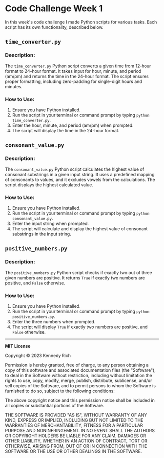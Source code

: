 # Code Challenge Week 1

In this week's code challenge I made Python scripts for various tasks. Each script has its own functionality, described below.

## `time_converter.py`

### Description:
The `time_converter.py` Python script converts a given time from 12-hour format to 24-hour format. It takes input for hour, minute, and period (am/pm) and returns the time in the 24-hour format. The script ensures proper formatting, including zero-padding for single-digit hours and minutes.

### How to Use:
1. Ensure you have Python installed.
2. Run the script in your terminal or command prompt by typing `python time_converter.py`.
3. Enter the hour, minute, and period (am/pm) when prompted.
4. The script will display the time in the 24-hour format.

## `consonant_value.py`

### Description:
The `consonant_value.py` Python script calculates the highest value of consonant substrings in a given input string. It uses a predefined mapping of consonants to values, and it excludes vowels from the calculations. The script displays the highest calculated value.

### How to Use:
1. Ensure you have Python installed.
2. Run the script in your terminal or command prompt by typing `python consonant_value.py`.
3. Enter the input string when prompted.
4. The script will calculate and display the highest value of consonant substrings in the input string.

## `positive_numbers.py`

### Description:
The `positive_numbers.py` Python script checks if exactly two out of three given numbers are positive. It returns `True` if exactly two numbers are positive, and `False` otherwise.

### How to Use:
1. Ensure you have Python installed.
2. Run the script in your terminal or command prompt by typing `python positive_numbers.py`.
3. Enter the three numbers when prompted.
4. The script will display `True` if exactly two numbers are positive, and `False` otherwise.

---

**MIT License**

Copyright © 2023 Kennedy Rich

Permission is hereby granted, free of charge, to any person obtaining a copy of this software and associated documentation files (the "Software"), to deal in the Software without restriction, including without limitation the rights to use, copy, modify, merge, publish, distribute, sublicense, and/or sell copies of the Software, and to permit persons to whom the Software is furnished to do so, subject to the following conditions:

The above copyright notice and this permission notice shall be included in all copies or substantial portions of the Software.

THE SOFTWARE IS PROVIDED "AS IS", WITHOUT WARRANTY OF ANY KIND, EXPRESS OR IMPLIED, INCLUDING BUT NOT LIMITED TO THE WARRANTIES OF MERCHANTABILITY, FITNESS FOR A PARTICULAR PURPOSE AND NONINFRINGEMENT. IN NO EVENT SHALL THE AUTHORS OR COPYRIGHT HOLDERS BE LIABLE FOR ANY CLAIM, DAMAGES OR OTHER LIABILITY, WHETHER IN AN ACTION OF CONTRACT, TORT OR OTHERWISE, ARISING FROM, OUT OF OR IN CONNECTION WITH THE SOFTWARE OR THE USE OR OTHER DEALINGS IN THE SOFTWARE.


